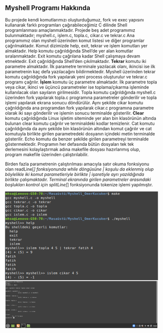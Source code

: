 ## Myshell Programı Hakkında
Bu projede kendi komutlarımızı oluşturduğumuz, fork ve exec yapısını kullanarak farklı
programları çağırabileceğimiz C dilinde Shell programlanması amaçlanmaktadır. Projede beş
adet programımız bulunmaktadır; myshell.c, işlem.c, topla.c, cikar.c ve tekrar.c
Ana programımız olan myshell üzerinden komut listesi ve diğer programlar çağrılmaktadır.
Komut dizimizde help, exit, tekrar ve işlem komutları yer almaktadır. Help komutu
çağrıldığında Shell’de yer alan komutlar sıralanmaktadır. Exit komutu çağrılana kadar Shell
çalışmaya devam etmektedir. Exit çağrıldığında Shell’den çıkılmaktadır.
**Tekrar** komutu iki parametre almaktadır. İlk parametre terminale yazılacak olanı, ikincisi ise
ilk parametrenin kaç defa yazılacağını bildirmektedir. Myshell üzerinden tekrar komutu
çağrıldığında fork yapılarak yeni process oluşturulur ve tekrar.c programı çağrılır.
**İşlem** komutu üç parametre almaktadır. İlk parametre topla veya cikar, ikinci ve üçüncü
parametreler ise toplama/çıkarma işleminde kullanılacak olan sayıların girilmesidir. Topla
komutu çağrıldığında myshell.c üzerinden fork yapılarak topla.c programına parametreler
gönderilir ve topla işlemi yapılarak ekrana sonucu döndürülür. Aynı şekilde cikar komutu
çağrıldığında ana programdan fork yapılarak cikar.c programına parametre olarak iki sayı
gönderilir ve işlemin sonucu terminalde gösterilir.
**Clear** komutu çağrıldığında Linux işletim siteminde yer alan bin klasörünün altında bulunan
clear komutu çağrılır ve terminaldeki kodlar temizlenir. Cat komutu çağrıldığında da aynı
şekilde bin klasörünün altından komut çağrılır ve cat komutuyla birlikte girilen parametredeki
dosyanın içindeki metin terminalde gösterilir. Echo komutu da benzer şekilde girilen
parametreyi terminalde göstermektedir.
Programın her defasında bütün dosyaları tek tek derlemesini kolaylaştırmak adına makefile
dosyası hazırlanmış olup, program makefile üzerinden çalıştırılabilir.

Birden fazla parametrenin çalıştırılması amacıyla satır okuma fonksiyonu olan readLine[*]
fonksiyonunda while döngüsüne | koşulu da eklenmiş olup böylelikle iki komut parametleriyle
birlikte | işaretiyle ayrı yazıldığında birlikte çalışmaktadır.
Terminal ekranında girilen parametreler arasındaki boşlukları kontrol için splitLine[*]
fonksiyonunda tokenize işlemi yapılmıştır.

![alt text](http://github.com/omerkucuker/MyShell/blob/main/screens/myshell_ss.png)
![alt text](http://github.com/omerkucuker/MyShell/blob/main/screens/myshell_catkomutu.PNG)


